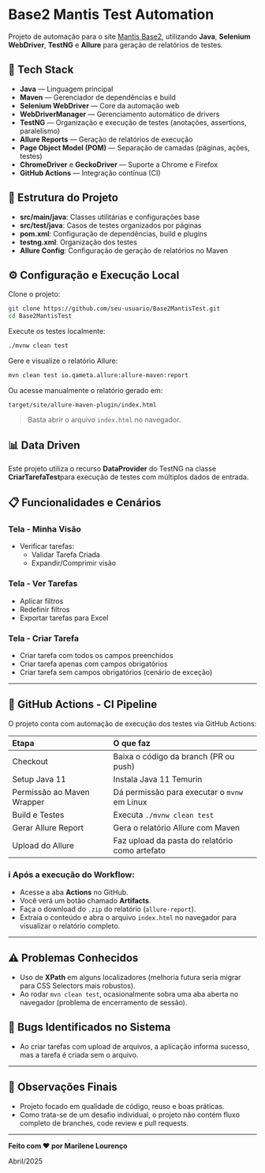 # Base2 Mantis Test Automation

Projeto de automação para o site [Mantis Base2](https://mantis-prova.base2.com.br/), utilizando **Java**, **Selenium WebDriver**, **TestNG** e **Allure** para geração de relatórios de testes.

## :rocket: Tech Stack

- **Java** — Linguagem principal
- **Maven** — Gerenciador de dependências e build
- **Selenium WebDriver** — Core da automação web
- **WebDriverManager** — Gerenciamento automático de drivers
- **TestNG** — Organização e execução de testes (anotações, assertions, paralelismo)
- **Allure Reports** — Geração de relatórios de execução
- **Page Object Model (POM)** — Separação de camadas (páginas, ações, testes)
- **ChromeDriver** e **GeckoDriver** — Suporte a Chrome e Firefox
- **GitHub Actions** — Integração contínua (CI)

## :bookmark_tabs: Estrutura do Projeto

- **src/main/java**: Classes utilitárias e configurações base
- **src/test/java**: Casos de testes organizados por páginas
- **pom.xml**: Configuração de dependências, build e plugins
- **testng.xml**: Organização dos testes
- **Allure Config**: Configuração de geração de relatórios no Maven

## :gear: Configuração e Execução Local

Clone o projeto:

```bash
git clone https://github.com/seu-usuario/Base2MantisTest.git
cd Base2MantisTest
```

Execute os testes localmente:

```bash
./mvnw clean test
```

Gere e visualize o relatório Allure:

```bash
mvn clean test io.qameta.allure:allure-maven:report
```

Ou acesse manualmente o relatório gerado em:

```
target/site/allure-maven-plugin/index.html
```

> Basta abrir o arquivo `index.html` no navegador.

## :bar_chart: Data Driven

Este projeto utiliza o recurso **DataProvider** do TestNG na classe **CriarTarefaTest**para execução de testes com múltiplos dados de entrada.

## :clipboard: Funcionalidades e Cenários

### Tela - Minha Visão

- Verificar tarefas:
  - Validar Tarefa Criada
  - Expandir/Comprimir visão

### Tela - Ver Tarefas

- Aplicar filtros
- Redefinir filtros
- Exportar tarefas para Excel

### Tela - Criar Tarefa

- Criar tarefa com todos os campos preenchidos
- Criar tarefa apenas com campos obrigatórios
- Criar tarefa sem campos obrigatórios (cenário de exceção)

---

## :construction_worker: GitHub Actions - CI Pipeline

O projeto conta com automação de execução dos testes via GitHub Actions:

| Etapa | O que faz |
|:---|:---|
| Checkout | Baixa o código da branch (PR ou push) |
| Setup Java 11 | Instala Java 11 Temurin |
| Permissão ao Maven Wrapper | Dá permissão para executar o `mvnw` em Linux |
| Build e Testes | Executa `./mvnw clean test` |
| Gerar Allure Report | Gera o relatório Allure com Maven |
| Upload do Allure | Faz upload da pasta do relatório como artefato |

### :information_source: Após a execução do Workflow:

- Acesse a aba **Actions** no GitHub.
- Você verá um botão chamado **Artifacts**.
- Faça o download do `.zip` do relatório (`allure-report`).
- Extraia o conteúdo e abra o arquivo `index.html` no navegador para visualizar o relatório completo.

---

## :warning: Problemas Conhecidos

- Uso de **XPath** em alguns localizadores (melhoria futura seria migrar para CSS Selectors mais robustos).
- Ao rodar `mvn clean test`, ocasionalmente sobra uma aba aberta no navegador (problema de encerramento de sessão).

## :bug: Bugs Identificados no Sistema

- Ao criar tarefas com upload de arquivos, a aplicação informa sucesso, mas a tarefa é criada sem o arquivo.

---

## :memo: Observações Finais

- Projeto focado em qualidade de código, reuso e boas práticas.
- Como trata-se de um desafio individual, o projeto não contém fluxo completo de branches, code review e pull requests.

---

**Feito com :heart: por Marilene Lourenço**

Abril/2025

